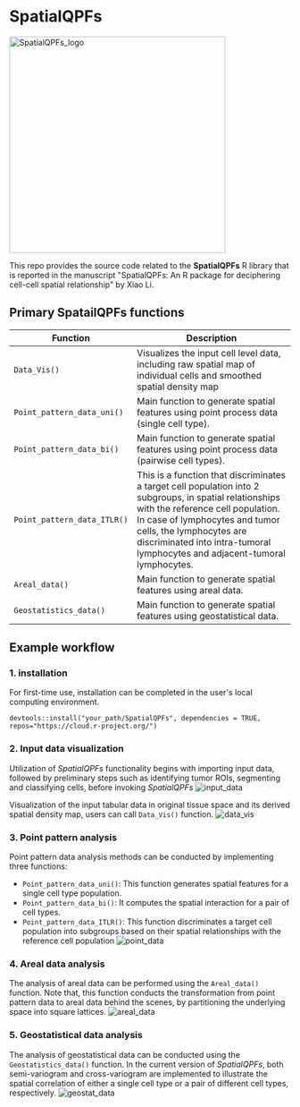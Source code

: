 # SpatialQPFs
<img width="387" alt="SpatialQPFs_logo" src="https://github.com/Genentech/SpatialQPFs/assets/20170034/d79d1795-5cec-4b31-8a86-b2ab6e595caa">

This repo provides the source code related to the **SpatialQPFs** R library that is reported in the manuscript "SpatialQPFs: An R package for deciphering cell-cell spatial relationship" by Xiao Li. 

## Primary SpatailQPFs functions

| Function                   | Description |
|----------------------------|-------------|
| `Data_Vis()`               | Visualizes the input cell level data, including raw spatial map of individual cells and smoothed spatial density map |
| `Point_pattern_data_uni()` | Main function to generate spatial features using point process data (single cell type). |
| `Point_pattern_data_bi()`  | Main function to generate spatial features using point process data (pairwise cell types). |
| `Point_pattern_data_ITLR()`| This is a function that discriminates a target cell population into 2 subgroups, in spatial relationships with the reference cell population. In case of lymphocytes and tumor cells, the lymphocytes are discriminated into intra-tumoral lymphocytes and adjacent-tumoral lymphocytes. |
| `Areal_data()`             | Main function to generate spatial features using areal data. |
| `Geostatistics_data()`     | Main function to generate spatial features using geostatistical data. |



## Example workflow

### 1. installation

For first-time use, installation can be completed in the user's local computing environment.

```{R}
devtools::install("your_path/SpatialQPFs", dependencies = TRUE, repos="https://cloud.r-project.org/")
```


### 2. Input data visualization

Utilization of $SpatialQPFs$ functionality begins with importing input data, followed by preliminary steps such as identifying tumor ROIs, segmenting and classifying cells, before invoking $SpatialQPFs$
![input_data](https://github.com/user-attachments/assets/e4ce6bf7-a497-4c83-a896-402c898aeb3c)

Visualization of the input tabular data in original tissue space and its derived spatial density map, users can call ```Data_Vis()``` function.
![data_vis](https://github.com/user-attachments/assets/1bff6ee3-3f80-4547-8149-5a321e93f587)


### 3. Point pattern analysis

Point pattern data analysis methods can be conducted by implementing three functions:
- ```Point_pattern_data_uni()```: This function generates spatial features for a single cell type population.
- ```Point_pattern_data_bi()```: It computes the spatial interaction for a pair of cell types.
- ```Point_pattern_data_ITLR()```: This function discriminates a target cell population into subgroups based on their spatial relationships with the reference cell population
![point_data](https://github.com/user-attachments/assets/056f9515-7ed4-4e5c-8e87-e9b2f9275227)


### 4. Areal data analysis
The analysis of areal data can be performed using the ```Areal_data()``` function. Note that, this function conducts the transformation from point pattern data to areal data behind the scenes, by partitioning the underlying space into square lattices.
![areal_data](https://github.com/user-attachments/assets/8ab5b844-d6e5-4237-bb76-d7e1097716b2)


### 5. Geostatistical data analysis
The analysis of geostatistical data can be conducted using the ```Geostatistics_data()``` function. In the current version of $SpatialQPFs$, both semi-variogram and cross-variogram are implemented to illustrate the spatial correlation of either a single cell type or a pair of different cell types, respectively.
![geostat_data](https://github.com/user-attachments/assets/c760f948-5ad8-4aed-8f54-ce7bb3044d5f)


